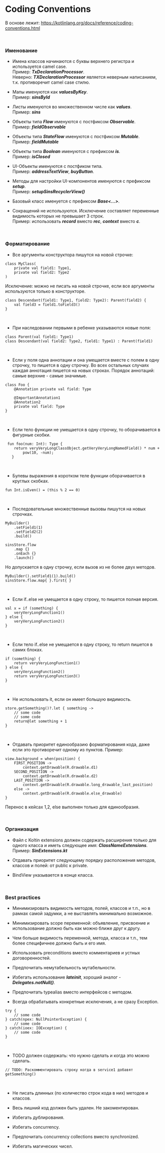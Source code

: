 # Coding Conventions

В основе лежит:
https://kotlinlang.org/docs/reference/coding-conventions.html

<br/>

### Именование

- Имена классов начинаются с буквы верхнего регистра и используется camel case.  
Пример: ***TxDeclarationProcessor***.  
Неверно: ***TXDeclarationProcessor*** является неверным написанием, т.к. противоречит camel case стилю.

- Мапы именуются как ***valuesByKey***.  
Пример: ***sinsById***

- Листы именуются во множественном числе как ***values***.  
Пример: ***sins***

- Объекты типа ***Flow*** именуются с постфиксом ***Observable***.  
Пример: ***fieldObservable***

- Объекты типа ***StateFlow*** именуются с постфиксом ***Mutable***.  
Пример: ***fieldMutable***

- Объекты типа ***Boolean*** именуются с префиксом ***is***.  
Пример: ***isClosed***

- UI-Объекты именуются с постфиком типа.  
Пример: ***addressTextView***, ***buyButton***.

- Методы для настройки UI-компонентов именуются с префиксом ***setup***.  
Пример: ***setupSinsRecyclerView()***

- Базовый класс именуется с префиксом ***Base<...>***.

- Сокращений не используются. Исключение составляет переменные видимость которых не превышает 3 строк.  
Пример: использовать ***record*** вместо ***rec***, ***context*** вместо ***c***.

<br/>

### Форматирование

- Все аргументы конструктора пишутся на новой строчке:
```
class MyClass(
    private val field1: Type1,
    private val field2: Type2
)
```
Исключение: можно не писать на новой строчке, если все аргументы используются только в конструкторе.
```
class Descendant(field1: Type1, field2: Type2): Parent(field2) {
    val field3 = field1.toField3()
}
```
<br/>

- При наследовании первыми в ребенке указываются новые поля:
```
class Parent(val field1: Type1)
class Descendant(val field2: Type2, field1: Type1) : Parent(field1)
```
<br/>

- Если у поля одна аннотации и она умещается вместе с полем в одну строчку, то пишется в одну строчку. Во всех остальных случаях каждая аннотация пишется на новых строках. 
Порядок аннотаций: самые верхние - самые значимые.
```
class Foo {
    @Annotation private val field: Type

    @ImportantAnnotation1
    @Annotation2 
    private val field: Type
}
```
<br/>

- Если тело функции не умещается в одну строчку, то оборачивается в фигурные скобки.
```
 fun foo(num: Int): Type {
    return veryVeryLongClassObject.getVeryVeryLongNamedField() * num + 
        pow(10, -num);
   }
```
<br/>

- Булевы выражения в коротком теле функции оборачивается в круглых скобках.
```
fun Int.isEven() = (this % 2 == 0)
```
<br/>

- Последовательные множественные вызовы пишутся на новых строчках.
```
MyBuilder()
    .setField1(1)
    .setField2(2)
    .build()

sinsStore.flow
    .map {}
    .onEach {}
    .launch()
```
Но допускается в одну строчку, если вызов из не более двух методов.
```
MyBuilder().setField1(1).build()
sinsStore.flow.map{ }.first{ }
```
<br/>

- Если if..else не умещается в одну строку, то пишется полная версия.
```
val x = if (something) {
    veryVeryLongFunction1()
} else {
    veryVeryLongFunction2()
}
```
<br/>

- Если тело if..else не умещается в одну строку, то return пишется в самих блоках.
```
if (something) {
    return veryVeryLongFunction1()
} else {
    veryVeryLongFunction2()
    return veryVeryLongFunction3()
}
```
<br/>

- Не использовать it, если он имеет большую видимость.
```
store.getSomething()?.let { something ->
    // some code
    // some code
    return@let something + 1
}
```
<br/>

- Отдавать приоритет единообразию форматирования кода, даже если это противоречит одному из пунктов.
Пример:
```
view.background = when(position) {
    FIRST_POSITION -> 
        context.getDrawable(R.drawable.d1)
    SECOND_POSITION -> 
        context.getDrawable(R.drawable.d2)
    LAST_POSITION ->
        context.getDrawable(R.drawable.long_drawable_last_position)
    else -> 
        context.getDrawable(R.drawable.else_drawable)
}
```
Перенос в кейсах 1,2, else выполнен только для единообразия.

<br/>

### Организация

- Файл с Koltin extensions должен содержать расширения только для одного класса и иметь следующее имя: ***ClassNameExtensions***.
Пример: ***SinExtensions.kt***

- Отдавать приоритет следующему порядку расположения методов, классов и полей: от public к private.

- BindView указывается в конце класса.

<br/>

### Best practices

- Минимизировать видимость методов, полей, классов и т.п., но в рамках самой задумки, а не выставлять минимально возможное.

- Минимизировать scope переменной: объявление, присвоение и использование должно быть как можно ближе друг к другу.

- Чем больше видимость переменной, метода, класса и т.п., тем более специфичнее должно быть и его имя.

- Использовать preconditions вместо комментариев и устных договоренностей.

- Предпочитать немутабельность мутабельности.

- Избегать использование ***lateinit***, хороший аналог - ***Delegates.notNull()***.

- Предпочитать typealias вместо интерфейсов с методом.

- Всегда обрабатывать конкретные исключения, а не сразу Exception.
```
try {
    // some code
} catch(npex: NullPointerException) { 
    // some code
} catch(ioex: IOException) {
    // some code
}
```
<br/>

- TODO должен содержать: что нужно сделать и когда это можно сделать.
```
// TODO: Раскомментировать строку когда в service1 добавят getSomething()
```
<br/>

- Не писать длинных (по количество строк кода в них) методов и классов.

- Весь лишний код должен быть удален. Не закоментирован.

- Избегать дублирования.

- Избегать concurrency.

- Предпочитать concurrency collections вместо synchronized. 

- Избегать магических чисел.
